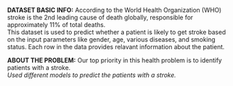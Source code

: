**DATASET BASIC INFO:** According to the World Health Organization (WHO) stroke is the 2nd leading cause of death globally, responsible for approximately 11% of total deaths.
<br/>
This dataset is used to predict whether a patient is likely to get stroke based on the input parameters like gender, age, various diseases, and smoking status.
Each row in the data provides relavant information about the patient.

**ABOUT THE PROBLEM:** Our top priority in this health problem is to identify patients with a stroke.
<br/>
*Used different models to predict the patients with a stroke.*
